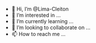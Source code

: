 - 👋 Hi, I’m @Lima-Cleiton
- 👀 I’m interested in ...
- 🌱 I’m currently learning ...
- 💞️ I’m looking to collaborate on ...
- 📫 How to reach me ...

<!---
Lima-Cleiton/Lima-Cleiton is a ✨ special ✨ repository because its `README.md` (this file) appears on your GitHub profile.
You can click the Preview link to take a look at your changes.
--->
